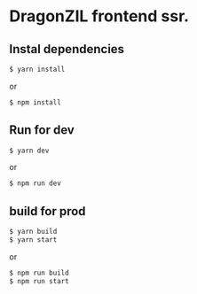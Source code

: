 # DragonZIL frontend ssr.

## Instal dependencies
```bash
$ yarn install
```
or
```bash
$ npm install
```

## Run for dev

```bash
$ yarn dev
```
or
```bash
$ npm run dev
```

## build for prod

```bash
$ yarn build
$ yarn start
```
or
```bash
$ npm run build
$ npm run start
```
